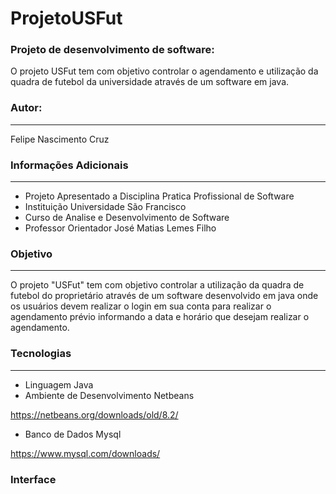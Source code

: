 # ProjetoUSFut

### Projeto de desenvolvimento de software: 

O projeto USFut tem com objetivo controlar o agendamento e utilização da quadra de futebol da universidade através de um software em java.

### Autor: 
_____________________________________________________________________

Felipe Nascimento Cruz

### Informações Adicionais
_____________________________________________________________________
- Projeto Apresentado a Disciplina Pratica Profissional de Software
- Instituição Universidade São Francisco
- Curso de Analise e Desenvolvimento de Software
- Professor Orientador José Matias Lemes Filho

### Objetivo
_____________________________________________________________________

O projeto "USFut" tem com objetivo controlar a 
utilização da quadra de futebol do proprietário
através de um software desenvolvido em java onde
os usuários devem realizar o login em sua conta
para realizar o agendamento prévio informando a
data e horário que desejam realizar o agendamento.


### Tecnologias	
_____________________________________________________________________

- Linguagem Java
- Ambiente de Desenvolvimento Netbeans

https://netbeans.org/downloads/old/8.2/

- Banco de Dados Mysql

https://www.mysql.com/downloads/

### Interface

